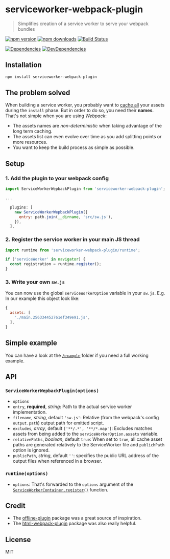 # serviceworker-webpack-plugin

> Simplifies creation of a service worker to serve your webpack bundles

[![npm version](https://img.shields.io/npm/v/serviceworker-webpack-plugin.svg?style=flat-square)](https://www.npmjs.com/package/serviceworker-webpack-plugin)
[![npm downloads](https://img.shields.io/npm/dm/serviceworker-webpack-plugin.svg?style=flat-square)](https://www.npmjs.com/package/serviceworker-webpack-plugin)
[![Build Status](https://travis-ci.org/oliviertassinari/serviceworker-webpack-plugin.svg?branch=master)](https://travis-ci.org/oliviertassinari/serviceworker-webpack-plugin)

[![Dependencies](https://img.shields.io/david/oliviertassinari/serviceworker-webpack-plugin.svg?style=flat-square)](https://david-dm.org/oliviertassinari/serviceworker-webpack-plugin)
[![DevDependencies](https://img.shields.io/david/dev/oliviertassinari/serviceworker-webpack-plugin.svg?style=flat-square)](https://david-dm.org/oliviertassinari/serviceworker-webpack-plugin#info=devDependencies&view=list)

## Installation

```sh
npm install serviceworker-webpack-plugin
```

## The problem solved

When building a service worker, you probably want to [cache all](https://github.com/oliviertassinari/serviceworker-webpack-plugin/blob/master/example/src/sw.js#L38)
your assets during the `install` phase.
But in order to do so, you need their **names**.
That's not simple when you are using *Webpack*:
- The assets names are *non-deterministic* when taking advantage of the long term caching.
- The assets list can even evolve over time as you add splitting points or more resources.
- You want to keep the build process as simple as possible.

## Setup

### 1. Add the plugin to your webpack config

```js
import ServiceWorkerWepbackPlugin from 'serviceworker-webpack-plugin';

...

  plugins: [
    new ServiceWorkerWepbackPlugin({
      entry: path.join(__dirname, 'src/sw.js'),
    }),
  ],

```

### 2. Register the service worker in your main JS thread

```js
import runtime from 'serviceworker-webpack-plugin/runtime';

if ('serviceWorker' in navigator) {
  const registration = runtime.register();
}
```

### 3. Write your own `sw.js`

You can now use the global `serviceWorkerOption` variable in your `sw.js`.
E.g. In our example this object look like:
```js
{
  assets: [
    './main.256334452761ef349e91.js',
  ],
}
```

## Simple example

You can have a look at the [`/example`](https://github.com/oliviertassinari/serviceworker-webpack-plugin/tree/master/example)
folder if you need a full working example.

## API

### `ServiceWorkerWepbackPlugin(options)`

- `options`
 - `entry`, **required**, *string*:
Path to the actual service worker implementation.
 - `filename`, *string*, default `'sw.js'`:
Relative (from the webpack's config `output.path`) output path for emitted script.
 - `excludes`, *array*, default `['**/.*', '**/*.map']`:
Excludes matches assets from being added to the `serviceWorkerOption.assets` variable.
 - `relativePaths`, *boolean*, default `true`:
When set to `true`, all cache asset paths are generated relatively to the ServiceWorker
file and `publichPath` option is ignored.
 - `publicPath`, *string*, default `''`:
specifies the public URL address of the output files when referenced in a browser.

### `runtime(options)`

- `options`: That's forwarded to the `options` argument of the
[`ServiceWorkerContainer.register()`](https://developer.mozilla.org/en-US/docs/Web/API/ServiceWorkerContainer/register) function.

## Credit

- The [offline-plugin](https://github.com/NekR/offline-plugin) package
was a great source of inspiration.
- The [html-webpack-plugin](https://github.com/ampedandwired/html-webpack-plugin)
package was also really helpful.

## License

MIT
